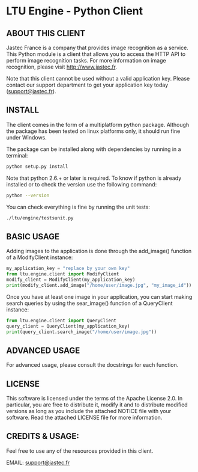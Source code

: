 
# LTU Engine - Python Client

## ABOUT THIS CLIENT
Jastec France is a company that provides image recognition as a service.
This Python module is a client that allows you to access the HTTP API to
perform image recognition tasks. For more information on image recognition,
please visit http://www.jastec.fr.


Note that this client cannot be used without a valid application key. Please
contact our support department to get your application key today
(support@jastec.fr).

## INSTALL
The client comes in the form of a multiplatform python package. Although the
package has been tested on linux platforms only, it should run fine under
Windows.

The package can be installed along with dependencies by running in a terminal:
```bash
python setup.py install
```

Note that python 2.6.+ or later is required.
To know if python is already installed or to check the version use the following command:
```bash
python --version
```

You can check everything is fine by running the unit tests:
```bash
./ltu/engine/testsunit.py
```

## BASIC USAGE
Adding images to the application is done through the add_image() function of a ModifyClient instance:
```python
my_application_key = "replace by your own key"
from ltu.engine.client import ModifyClient
modify_client = ModifyClient(my_application_key)
print(modify_client.add_image("/home/user/image.jpg", "my_image_id"))
```

Once you have at least one image in your application, you can start making
search queries by using the sear_image() function of a  QueryClient instance:
```python
from ltu.engine.client import QueryClient
query_client = QueryClient(my_application_key)
print(query_client.search_image("/home/user/image.jpg"))
```

## ADVANCED USAGE

For advanced usage, please consult the docstrings for each function.

## LICENSE
This software is licensed under the terms of the Apache License 2.0. In
particular, you are free to distribute it, modify it and to distribute modified
versions as long as you include the attached NOTICE file with your software.
Read the attached LICENSE file for more information.

## CREDITS & USAGE:
Feel free to use any of the resources provided in this client.

EMAIL: support@jastec.fr
